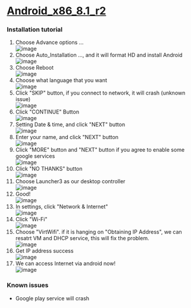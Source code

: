# [Android_x86_8.1_r2](http://rwthaachen.dl.osdn.jp/android-x86/69704/android-x86-8.1-r2.iso)
### Installation tutorial
1. Choose Advance options ...<br />
![image](https://github.com/sheng9571/shenker/blob/master/qemu/android/image/android_8.1_01.png)
2. Choose Auto_Installation ..., and it will format HD and install Android<br />
![image](https://github.com/sheng9571/shenker/blob/master/qemu/android/image/android_8.1_02.png)
3. Choose Reboot<br />
![image](https://github.com/sheng9571/shenker/blob/master/qemu/android/image/android_8.1_03.png)
4. Choose what language that you want<br />
![image](https://github.com/sheng9571/shenker/blob/master/qemu/android/image/android_8.1_04.png)
5. Click "SKIP" button, if you connect to network, it will crash (unknown issue)<br />
![image](https://github.com/sheng9571/shenker/blob/master/qemu/android/image/android_8.1_05.png)
6. Click "CONTINUE" Button<br />
![image](https://github.com/sheng9571/shenker/blob/master/qemu/android/image/android_8.1_06.png)
7. Setting Date & time, and click "NEXT" button<br />
![image](https://github.com/sheng9571/shenker/blob/master/qemu/android/image/android_8.1_07.png)
8. Enter your name, and click "NEXT" button<br />
![image](https://github.com/sheng9571/shenker/blob/master/qemu/android/image/android_8.1_08.png)
9. Click "MORE" button and "NEXT" button if you agree to enable some google services<br />
![image](https://github.com/sheng9571/shenker/blob/master/qemu/android/image/android_8.1_09.png)
10. Click "NO THANKS" button<br />
![image](https://github.com/sheng9571/shenker/blob/master/qemu/android/image/android_8.1_10.png)
11. Choose Launcher3 as our desktop controller<br />
![image](https://github.com/sheng9571/shenker/blob/master/qemu/android/image/android_8.1_11.png)
12. Good!<br />
![image](https://github.com/sheng9571/shenker/blob/master/qemu/android/image/android_8.1_12.png)
13. In settings, click "Network & Internet"<br />
![image](https://github.com/sheng9571/shenker/blob/master/qemu/android/image/android_8.1_13.png)
14. Click "Wi-Fi"<br />
![image](https://github.com/sheng9571/shenker/blob/master/qemu/android/image/android_8.1_14.png)
15. Choose "VirtWifi". if it is hanging on "Obtaining IP Address", we can resatrt VM and DHCP service, this will fix the problem.<br />
![image](https://github.com/sheng9571/shenker/blob/master/qemu/android/image/android_8.1_15.png)
16. Get IP address success<br />
![image](https://github.com/sheng9571/shenker/blob/master/qemu/android/image/android_8.1_16.png)
17. We can access Internet via android now!<br />
![image](https://github.com/sheng9571/shenker/blob/master/qemu/android/image/android_8.1_17.png)
### Known issues
* Google play service will crash
